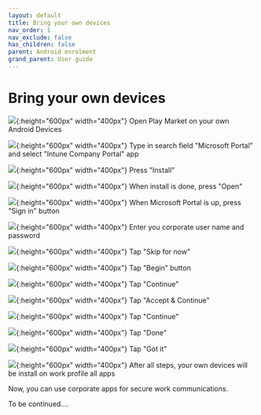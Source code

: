 ```yaml
---
layout: default
title: Bring your own devices
nav_order: 1
nav_exclude: false
has_children: false
parent: Android enrolment
grand_parent: User guide
---
```


# Bring your own devices
![](images/BYOD_01.png){:height="600px" width="400px"}
Open Play Market on your own Android Devices    


![](images/BYOD_02.png){:height="600px" width="400px"}
Type in search field "Microsoft Portal" and select "Intune Company Portal" app    

![](images/BYOD_03.png){:height="600px" width="400px"}
Press "Install"   

![](images/BYOD_04.png){:height="600px" width="400px"}
When install is done, press "Open"   

![](images/BYOD_05.png){:height="600px" width="400px"}
When Microsoft Portal is up, press "Sign in" button   

![](images/BYOD_06.png){:height="600px" width="400px"}
Enter you corporate user name and password    

![](images/BYOD_07.png){:height="600px" width="400px"}
Tap "Skip for now"  

![](images/BYOD_08.png){:height="600px" width="400px"}
Tap "Begin" button  

![](images/BYOD_09.png){:height="600px" width="400px"}
Tap "Continue"  

![](images/BYOD_10.png){:height="600px" width="400px"}
Tap "Accept & Continue"  

![](images/BYOD_11.png){:height="600px" width="400px"}
Tap "Continue"  

![](images/BYOD_12.png){:height="600px" width="400px"}
Tap "Done"  

![](images/BYOD_13.png){:height="600px" width="400px"}
Tap "Got it"  

![](images/BYOD_14.png){:height="600px" width="400px"}
After all steps, your own devices will be install on work profile all apps  

Now, you can use corporate apps for secure work communications. 

To be continued....
